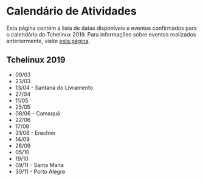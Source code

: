 Calendário de Atividades
========================

Esta página contém a lista de datas disponíveis e eventos confirmados para o calendário do Tchelinux 2019. Para informações sobre eventos realizados anteriormente, visite [esta página](historico_eventos.md).

## Tchelinux 2019

 * 09/03 
 * 23/03  
 * 13/04 - Santana do Livramento
 * 27/04  
 * 11/05  
 * 25/05  
 * 08/06 - Camaquã
 * 22/06   
 * 17/08  
 * 31/08 - Erechim
 * 14/09  
 * 28/09  
 * 05/10  
 * 19/10  
 * 09/11 - Santa Maria
 * 30/11 - Porto Alegre

